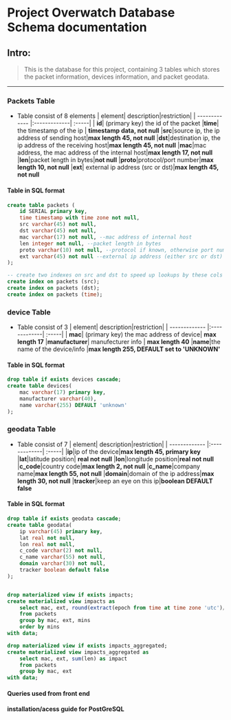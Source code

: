 # Project Overwatch Database Schema documentation

## Intro:
> This is the database for this project, containing 3 tables which stores the packet information, devices information, and packet geodata.
___

### Packets Table
- Table consist of 8 elements
  | element| description|restriction|
  | ------------- |:-------------| :-----|
  | **id**| (primary key) the id of the packet
  |**time**| the timestamp of the ip | **timestamp data, not null**
  |**src**|source ip, the ip address of sending host|**max length 45, not null**
  |**dst**|destination ip, the ip address of the receiving host|**max length 45, not null**
  |**mac**|mac address, the mac address of the internal host|**max length 17, not null**
  |**len**|packet length in bytes|**not null**
  |**proto**|protocol/port number|**max length 10, not null**
  |**ext**| external ip address (src or dst)|**max length 45, not null**

#### Table in SQL format
```sql
create table packets (
	id SERIAL primary key,
	time timestamp with time zone not null,
	src varchar(45) not null,
	dst varchar(45) not null,
	mac varchar(17) not null, --mac address of internal host
	len integer not null, --packet length in bytes
	proto varchar(10) not null, --protocol if known, otherwise port number
	ext varchar(45) not null --external ip address (either src or dst)
);

-- create two indexes on src and dst to speed up lookups by these cols by loop.py
create index on packets (src);
create index on packets (dst);
create index on packets (time);
```

### device Table
- Table consist of 3
  | element| description|restriction|
  | ------------- |:-------------| :-----|
  | **mac**| (primary key) the mac address of device| **max length 17**
  |**manufacturer**| manufecturer info | **max length 40**
  |**name**|the name of the device/info |**max length 255, DEFAULT set to 'UNKNOWN'**
  

#### Table in SQL format
```sql
drop table if exists devices cascade;
create table devices(
	mac varchar(17) primary key,
	manufacturer varchar(40),
	name varchar(255) DEFAULT 'unknown'
);
```


### geodata Table
- Table consist of 7
  | element| description|restriction|
  | ------------- |:-------------| :-----|
  |**ip**|ip of the device|**max length 45, primary key**
  |**lat**|latitude position| **real not null**
  |**lon**|longitude position|**real not null**
  |**c_code**|country code|**max length 2, not null**
  |**c_name**|company name|**max length 55, not null**
  |**domain**|domain of the ip address|**max length 30, not null**
  |**tracker**|keep an eye on this ip|**boolean DEFAULT false**

#### Table in SQL format
```sql
drop table if exists geodata cascade;
create table geodata(
	ip varchar(45) primary key,
	lat real not null,
	lon real not null,
	c_code varchar(2) not null,
	c_name varchar(55) not null,
	domain varchar(30) not null,
	tracker boolean default false
);


drop materialized view if exists impacts;
create materialized view impacts as
	select mac, ext, round(extract(epoch from time at time zone 'utc')/60) as mins, sum(len) as impact
	from packets
	group by mac, ext, mins
	order by mins
with data;

drop materialized view if exists impacts_aggregated;
create materialized view impacts_aggregated as
	select mac, ext, sum(len) as impact
	from packets
	group by mac, ext
with data;
```

#### Queries used from front end
#### installation/acess guide for PostGreSQL
